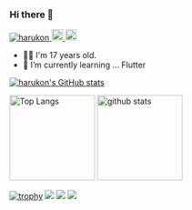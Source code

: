 ### Hi there 👋
<p align="left"> 
  <a href="https://github.com/KonnoHaruto">
    <img src="https://komarev.com/ghpvc/?username=harukon" alt="harukon" />
  </a>
  <a href="http://twitter.com/rutyo2">
    <img height="20" src="https://img.shields.io/twitter/follow/rutyo2?label=Twitter&logo=twitter&style=flat" />
  </a>
  <a href="https://github.com/KonnoHaruto">
    <img height="20" src="https://img.shields.io/github/followers/harukon?label=follow&logo=github&style=flat" />
  </a>
  
  - 💁‍♂️ I'm 17 years old.
- 🌱 I’m currently learning ... Flutter 



[![harukon's GitHub stats](https://github-readme-stats.vercel.app/api?username=harukon)](https://github.com/anuraghazra/github-readme-stats)
  
  

<p align="left"> 
  <img alt="Top Langs" height="150px" src="https://github-readme-stats.vercel.app/api/top-langs/?username=harukon&layout=compact&count_private=true&show_icons=true&show_icons=true&theme=onedark" />
  <img alt="github stats" height="150px" src="https://github-readme-stats.vercel.app/api?username=harukon&count_private=true&show_icons=true&show_icons=true&theme=onedark" />
</p>

[![trophy](https://github-profile-trophy.vercel.app/?username=harukon&theme=gruvbox)](https://github.com/ryo-ma/github-profile-trophy)
[![](https://raw.githubusercontent.com/harukon/harukon/master/profile-summary-card-output/dracula/0-profile-details.svg)](https://github.com/vn7n24fzkq/github-profile-summary-cards)
[![](https://raw.githubusercontent.com/harukon/harukon/master/profile-summary-card-output/dracula/1-repos-per-language.svg)](https://github.com/vn7n24fzkq/github-profile-summary-cards)
[![](https://raw.githubusercontent.com/harukon/harukon/master/profile-summary-card-output/dracula/2-most-commit-language.svg)](https://github.com/vn7n24fzkq/github-profile-summary-cards)
